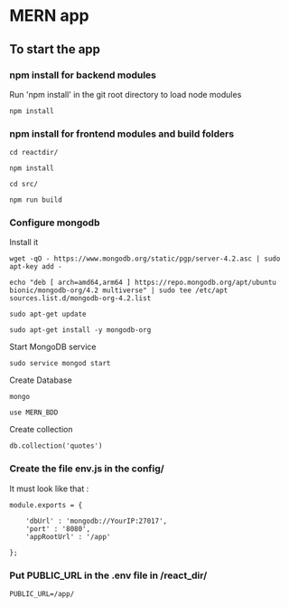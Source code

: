 
# MERN app

## To start the app

### npm install for backend modules

Run 'npm install' in the git root directory to load node modules

```npm install```

### npm install for frontend modules and build folders

```cd reactdir/```

```npm install```

```cd src/```

```npm run build```

### Configure mongodb

Install it

```wget -qO - https://www.mongodb.org/static/pgp/server-4.2.asc | sudo apt-key add -```

```echo "deb [ arch=amd64,arm64 ] https://repo.mongodb.org/apt/ubuntu bionic/mongodb-org/4.2 multiverse" | sudo tee /etc/apt sources.list.d/mongodb-org-4.2.list```

```sudo apt-get update```

```sudo apt-get install -y mongodb-org```


Start MongoDB service

```sudo service mongod start```

Create Database

```mongo```

```use MERN_BDD```

Create collection

```db.collection('quotes')```

### Create the file env.js in the config/

It must look like that :

```
module.exports = {

    'dbUrl' : 'mongodb://YourIP:27017',
    'port' : '8080',
    'appRootUrl' : '/app'

};
```


### Put PUBLIC_URL in the .env file in /react_dir/

```PUBLIC_URL=/app/```
